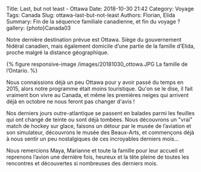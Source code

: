 Title: Last, but not least - Ottawa
Date: 2018-10-30 21:42
Category: Voyage
Tags: Canada
Slug: ottawa-last-but-not-least
Authors: Florian, Elida
Summary: Fin de la séquence familiale canadienne, et fin du voyage ? 
gallery: {photo}Canada03

Notre dernière destination prévue est Ottawa. Siège du gouvernement fédéral canadien, mais également domicile d’une partie de la famille d’Elida, proche malgré la distance géographique.

{% figure responsive-image /images/20181030_ottowa.JPG La famille de l’Ontario. %}


Nous connaissions déjà un peu Ottawa pour y avoir passé du temps en 2015, alors notre programme était moins touristique. Qu'on se le dise, il fait vraiment bon vivre au Canada, et même les premières neiges qui arrivent déjà en octobre ne nous feront pas changer d'avis !

Nos derniers jours outre-atlantique se passent en balades parmi les feuilles qui ont changé de teinte ou sont déjà tombées. Nous découvrons un "vrai" match de hockey sur glace, faisons un détour par le musée de l’aviation et son simulateur, découvrons le musée des Beaux-Arts, et commençons déjà à nous sentir un peu nostalgiques de ces incroyables derniers mois...

Nous remercions Maya, Marianne et toute la famille pour leur accueil et reprenons l’avion une dernière fois, heureux et la tête pleine de toutes les rencontres et découvertes si nombreuses des derniers mois.
